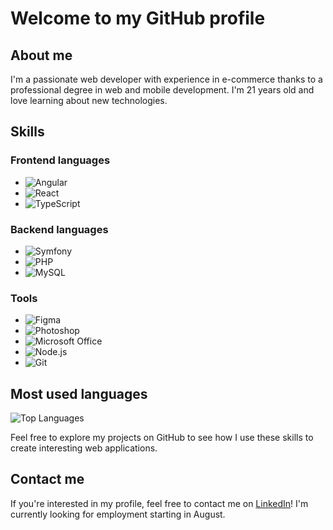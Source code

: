 # Welcome to my GitHub profile

## About me

I'm a passionate web developer with experience in e-commerce thanks to a professional degree in web and mobile development. I'm 21 years old and love learning about new technologies.

## Skills

### Frontend languages

- ![Angular](https://img.shields.io/badge/-Angular-DD0031?logo=angular&logoColor=white&style=for-the-badge)
- ![React](https://img.shields.io/badge/-React-61DAFB?logo=react&logoColor=white&style=for-the-badge)
- ![TypeScript](https://img.shields.io/badge/-TypeScript-007ACC?logo=typescript&logoColor=white&style=for-the-badge)

### Backend languages

- ![Symfony](https://img.shields.io/badge/-Symfony-000000?logo=symfony&logoColor=white&style=for-the-badge)
- ![PHP](https://img.shields.io/badge/-PHP-777BB4?logo=php&logoColor=white&style=for-the-badge)
- ![MySQL](https://img.shields.io/badge/-MySQL-4479A1?logo=mysql&logoColor=white&style=for-the-badge)

### Tools

- ![Figma](https://img.shields.io/badge/-Figma-F24E1E?logo=figma&logoColor=white&style=for-the-badge)
- ![Photoshop](https://img.shields.io/badge/-Photoshop-31A8FF?logo=adobe-photoshop&logoColor=white&style=for-the-badge)
- ![Microsoft Office](https://img.shields.io/badge/-Microsoft_Office-D83B01?logo=microsoft-office&logoColor=white&style=for-the-badge)
- ![Node.js](https://img.shields.io/badge/-Node.js-339933?logo=node.js&logoColor=white&style=for-the-badge)
- ![Git](https://img.shields.io/badge/-Git-F05032?logo=git&logoColor=white&style=for-the-badge)

## Most used languages

![Top Languages](https://github-readme-stats.vercel.app/api/top-langs/?username=your_username&layout=compact)

Feel free to explore my projects on GitHub to see how I use these skills to create interesting web applications.

## Contact me

If you're interested in my profile, feel free to contact me on [LinkedIn](https://www.linkedin.com/in/your_username/)! I'm currently looking for employment starting in August.
